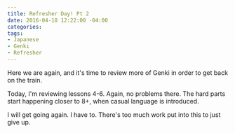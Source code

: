 ```yaml
---
title: Refresher Day! Pt 2
date: 2016-04-18 12:22:00 -04:00
categories:
tags:
- Japanese
- Genki
- Refresher
---
```


Here we are again, and it's time to review more of Genki in order to get back on the train.

Today, I'm reviewing lessons 4-6. Again, no problems there. The hard parts start happening closer to 8+, when casual language is introduced.

I will get going again. I have to. There's too much work put into this to just give up.
